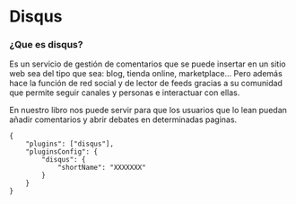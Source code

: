 # Disqus

### ¿Que es disqus?
Es un servicio de gestión de comentarios que se puede insertar en un sitio web sea del tipo que sea: blog, tienda online, marketplace… Pero además hace la función de red social y de lector de feeds gracias a su comunidad que permite seguir canales y personas e interactuar con ellas.

En nuestro libro nos puede servir para que los usuarios que lo lean puedan añadir comentarios y abrir debates en determinadas paginas.

```
{
    "plugins": ["disqus"],
    "pluginsConfig": {
        "disqus": {
            "shortName": "XXXXXXX"
        }
    }
}
```